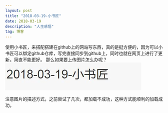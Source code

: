 ```yaml
---
layout: post
title: "2018-03-19-小书匠"
date: 2018-03-19
description: "人生感悟"
tag: 博客 
---  
```


使用小书匠，来搭配搭建在github上的网站写东西，真的是挺方便的，因为可以小书匠可以绑定github仓库，写完直接同步到github上，同时也就在网页上进行了更新。简直不能更好。
那么如果要上传图片怎么办呢？
![enter description here][1]


  [1]: /images/QQ20180319230901.jpg
  
 注意图片的描述方式，之前尝试了几次，都加载不成功，这种方式能顺利的加载成功。